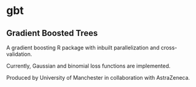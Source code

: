 gbt
===

Gradient Boosted Trees
----------------------

A gradient boosting R package with inbuilt parallelization and cross-validation.

Currently, Gaussian and binomial loss functions are implemented.

Produced by University of Manchester in collaboration with AstraZeneca.
